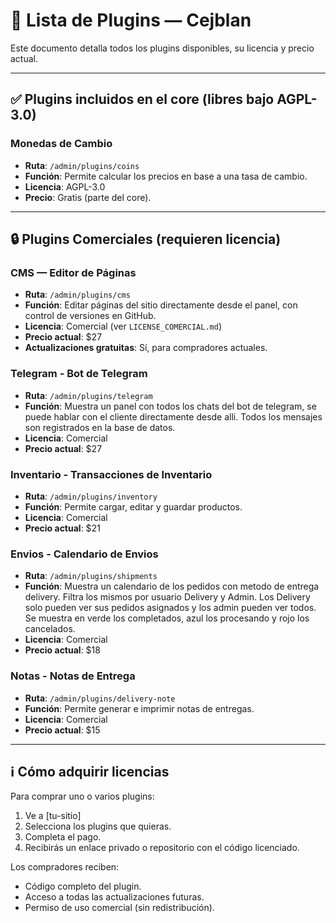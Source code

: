 # 🧩 Lista de Plugins — Cejblan

Este documento detalla todos los plugins disponibles, su licencia y precio actual.

---

## ✅ Plugins incluidos en el core (libres bajo AGPL-3.0)

### Monedas de Cambio
- **Ruta**: `/admin/plugins/coins`
- **Función**: Permite calcular los precios en base a una tasa de cambio.
- **Licencia**: AGPL-3.0
- **Precio**: Gratis (parte del core).

---

## 🔒 Plugins Comerciales (requieren licencia)

### CMS — Editor de Páginas
- **Ruta**: `/admin/plugins/cms`
- **Función**: Editar páginas del sitio directamente desde el panel, con control de versiones en GitHub.  
- **Licencia**: Comercial (ver `LICENSE_COMERCIAL.md`)  
- **Precio actual**: $27
- **Actualizaciones gratuitas**: Sí, para compradores actuales.

### Telegram - Bot de Telegram
- **Ruta**: `/admin/plugins/telegram`
- **Función**: Muestra un panel con todos los chats del bot de telegram, se puede hablar con el cliente directamente desde alli. Todos los mensajes son registrados en la base de datos.
- **Licencia**: Comercial
- **Precio actual**: $27

### Inventario - Transacciones de Inventario
- **Ruta**: `/admin/plugins/inventory`  
- **Función**: Permite cargar, editar y guardar productos.
- **Licencia**: Comercial
- **Precio actual**: $21

### Envios - Calendario de Envios
- **Ruta**: `/admin/plugins/shipments`  
- **Función**: Muestra un calendario de los pedidos con metodo de entrega delivery. Filtra los mismos por usuario Delivery y Admin. Los Delivery solo pueden ver sus pedidos asignados y los admin pueden ver todos. Se muestra en verde los completados, azul los procesando y rojo los cancelados.
- **Licencia**: Comercial
- **Precio actual**: $18

### Notas - Notas de Entrega
- **Ruta**: `/admin/plugins/delivery-note`
- **Función**: Permite generar e imprimir notas de entregas.
- **Licencia**: Comercial
- **Precio actual**: $15

---

## ℹ️ Cómo adquirir licencias

Para comprar uno o varios plugins:

1. Ve a [tu-sitio]  
2. Selecciona los plugins que quieras.  
3. Completa el pago.  
4. Recibirás un enlace privado o repositorio con el código licenciado.

Los compradores reciben:
- Código completo del plugin.  
- Acceso a todas las actualizaciones futuras.  
- Permiso de uso comercial (sin redistribución).
